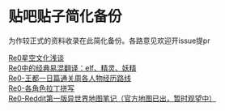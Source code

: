 # 贴吧贴子简化备份

为作较正式的资料收录在此简化备份。各路意见欢迎开issue提pr



[Re0星空文化浅谈](https://github.com/CanopusEtaCarinae/tiebaposts/tree/master/constellation#re0%E6%98%9F%E7%A9%BA%E6%96%87%E5%8C%96%E6%B5%85%E6%B7%A1)
<br/>
[Re0中的经典易混翻译：elf、精灵、妖精](https://github.com/CanopusEtaCarinae/tiebaposts/tree/master/elf_spirit_yosei#re0%E4%B8%AD%E7%9A%84%E7%BB%8F%E5%85%B8%E6%98%93%E6%B7%B7%E7%BF%BB%E8%AF%91elf%E7%B2%BE%E7%81%B5%E5%A6%96%E7%B2%BE)
<br/>
[Re0-王都一日篇通关周各人物经历路线](https://github.com/CanopusEtaCarinae/tiebaposts/tree/master/arc1route#Re0-%E7%8E%8B%E9%83%BD%E4%B8%80%E6%97%A5%E7%AF%87%E9%80%9A%E5%85%B3%E5%91%A8%E5%90%84%E4%BA%BA%E7%89%A9%E7%BB%8F%E5%8E%86%E8%B7%AF%E7%BA%BF)
<br/>
[Re0-各角色拉丁拼写](https://github.com/CanopusEtaCarinae/tiebaposts/tree/master/latin#re0%E8%A7%92%E8%89%B2%E6%8B%89%E4%B8%81%E6%8B%BC%E5%86%99)
<br/>
[Re0-Reddit第一版异世界地图笔记（官方地图已出，暂时观望中）](https://github.com/CanopusEtaCarinae/tiebaposts/tree/master/mapnote#re0-reddit%E7%AC%AC%E4%B8%80%E7%89%88%E5%BC%82%E4%B8%96%E7%95%8C%E5%9C%B0%E5%9B%BE%E7%AC%94%E8%AE%B0)
